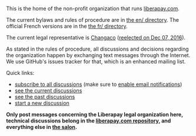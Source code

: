 This is the home of the non-profit organization that runs [liberapay.com](https://liberapay.com/).

The current bylaws and rules of procedure are in [the en/ directory](https://github.com/liberapay/liberapay.org/tree/master/en). The official French versions are in the [the fr/ directory](https://github.com/liberapay/liberapay.org/tree/master/fr).

The current legal representative is [Changaco](https://github.com/Changaco/) ([reelected on Dec 07, 2016][1]).

As stated in the rules of procedure, all discussions and decisions regarding the organization happen by exchanging text messages through the Internet. We use GitHub's issues tracker for that, which is an enhanced mailing list.

Quick links:

- [subscribe to all discussions](https://github.com/liberapay/liberapay.org/subscription) (make sure to [enable email notifications](https://github.com/settings/notifications))
- [see the current discussions](https://github.com/liberapay/liberapay.org/issues?q=is%3Aopen)
- [see the past discussions](https://github.com/liberapay/liberapay.org/issues?q=is%3Aclosed)
- [start a new discussion](https://github.com/liberapay/liberapay.org/issues/new)

**Only post messages concerning the Liberapay legal organization here, technical discussions belong in the [liberapay.com repository](https://github.com/liberapay/liberapay.com), and everything else in [the salon](https://github.com/liberapay/salon).**

[1]: https://github.com/liberapay/liberapay.org/issues/19
